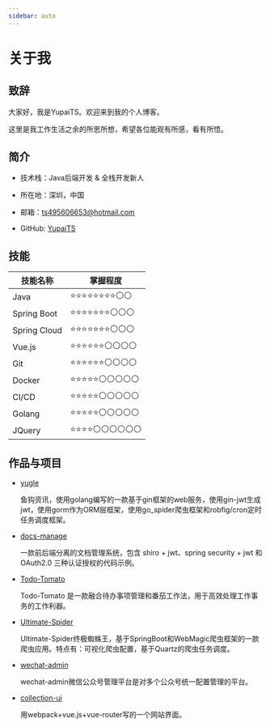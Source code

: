 ```yaml
---
sidebar: auto
---
```


# 关于我

## 致辞

大家好，我是YupaiTS。欢迎来到我的个人博客。

这里是我工作生活之余的所思所想，希望各位能观有所感，看有所悟。

## 简介

- 技术栈：Java后端开发 &amp; 全栈开发新人

- 所在地：深圳，中国

- 邮箱：[ts495606653@hotmail.com](mailto:ts495606653@hotmail.com)

- GitHub: [YupaiTS](https://github.com/YupaiTS)

## 技能

|技能名称|掌握程度|
|---|---|
|Java|⭐⭐⭐⭐⭐⭐⭐⭐⚪⚪|
|Spring Boot|⭐⭐⭐⭐⭐⭐⭐⚪⚪⚪|
|Spring Cloud|⭐⭐⭐⭐⭐⭐⭐⚪⚪⚪|
|Vue.js|⭐⭐⭐⭐⭐⭐⚪⚪⚪⚪|
|Git|⭐⭐⭐⭐⭐⭐⚪⚪⚪⚪|
|Docker|⭐⭐⭐⭐⭐⚪⚪⚪⚪⚪|
|CI/CD|⭐⭐⭐⭐⭐⚪⚪⚪⚪⚪|
|Golang|⭐⭐⭐⭐⭐⚪⚪⚪⚪⚪|
|JQuery|⭐⭐⭐⭐⚪⚪⚪⚪⚪⚪|

## 作品与项目

- [yugle](https://github.com/YupaiTS/yugle)

    鱼钩资讯，使用golang编写的一款基于gin框架的web服务，使用gin-jwt生成jwt，使用gorm作为ORM层框架，使用go_spider爬虫框架和robfig/cron定时任务调度框架。

- [docs-manage](https://github.com/YupaiTS/docs-manage)

    一款前后端分离的文档管理系统，包含 shiro + jwt、spring security + jwt 和 OAuth2.0 三种认证授权的代码示例。

- [Todo-Tomato](in-action/todo-tomato-knowledge.md)

    Todo-Tomato 是一款融合待办事项管理和番茄工作法，用于高效处理工作事务的工作利器。

- [Ultimate-Spider](in-action/ultimate-spider-knowledge.md)

    Ultimate-Spider终极蜘蛛王，基于SpringBoot和WebMagic爬虫框架的一款爬虫应用。特点有：可视化爬虫配置，基于Quartz的爬虫任务调度。

- [wechat-admin](in-action/wechat-admin.md)

    wechat-admin微信公众号管理平台是对多个公众号统一配置管理的平台。

- [collection-ui](https://github.com/YupaiTS/collection_ui)

    用webpack+vue.js+vue-router写的一个网站界面。